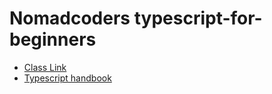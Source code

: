 # Nomadcoders typescript-for-beginners

- [Class Link](https://nomadcoders.co/typescript-for-beginners)
- [Typescript handbook](https://www.typescriptlang.org/ko/docs/handbook/intro.html)
